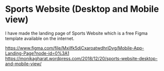 # Sports Website (Desktop and Mobile view)

I have made the landing page of Sports Website which is a free Figma template available on the internet.

https://www.figma.com/file/MxiIfk5djCxaroatwdhriDvg/Mobile-App-Landing-Page?node-id=0%3A1
https://monikagharat.wordpress.com/2018/12/20/sports-website-desktop-and-mobile-view/
